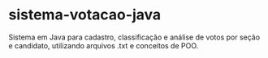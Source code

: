# sistema-votacao-java
Sistema em Java para cadastro, classificação e análise de votos por seção e candidato, utilizando arquivos .txt e conceitos de POO.
